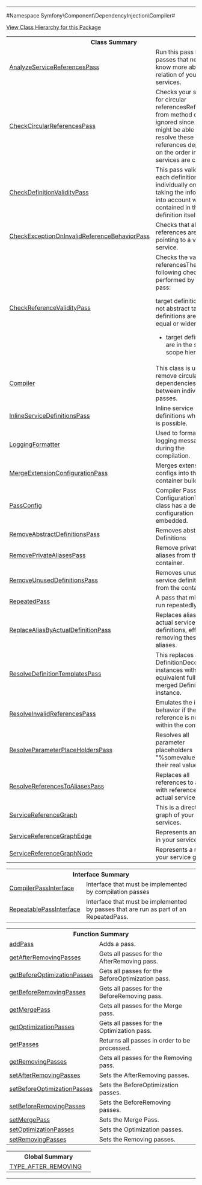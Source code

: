

- - -

#Namespace Symfony\Component\DependencyInjection\Compiler#

<div><a href='https://github.com/JeyDotC/Hirudo-docs/tree/master/symfony/component/dependencyinjection/compiler/package-tree.md'>View Class Hierarchy for this Package</a></div>

<table class="title">
<tr><th colspan="2" class="title">Class Summary</th></tr>
<tr><td class="name"><a href="https://github.com/JeyDotC/Hirudo-docs/blob/master/symfony/component/dependencyinjection/compiler/AnalyzeServiceReferencesPass.md">AnalyzeServiceReferencesPass</a></td><td class="description">Run this pass before passes that need to know more about the relation of
your services.
</td></tr>
<tr><td class="name"><a href="https://github.com/JeyDotC/Hirudo-docs/blob/master/symfony/component/dependencyinjection/compiler/CheckCircularReferencesPass.md">CheckCircularReferencesPass</a></td><td class="description">Checks your services for circular referencesReferences from method calls are ignored since we might be able to resolve
these references depending on the order in which services are called.
</td></tr>
<tr><td class="name"><a href="https://github.com/JeyDotC/Hirudo-docs/blob/master/symfony/component/dependencyinjection/compiler/CheckDefinitionValidityPass.md">CheckDefinitionValidityPass</a></td><td class="description">This pass validates each definition individually only taking the information
into account which is contained in the definition itself.
</td></tr>
<tr><td class="name"><a href="https://github.com/JeyDotC/Hirudo-docs/blob/master/symfony/component/dependencyinjection/compiler/CheckExceptionOnInvalidReferenceBehaviorPass.md">CheckExceptionOnInvalidReferenceBehaviorPass</a></td><td class="description">Checks that all references are pointing to a valid service.</td></tr>
<tr><td class="name"><a href="https://github.com/JeyDotC/Hirudo-docs/blob/master/symfony/component/dependencyinjection/compiler/CheckReferenceValidityPass.md">CheckReferenceValidityPass</a></td><td class="description">Checks the validity of referencesThe following checks are performed by this pass:

target definitions are not abstract
target definitions are of equal or wider scope

- target definitions are in the same scope hierarchy</td></tr>
<tr><td class="name"><a href="https://github.com/JeyDotC/Hirudo-docs/blob/master/symfony/component/dependencyinjection/compiler/Compiler.md">Compiler</a></td><td class="description">This class is used to remove circular dependencies between individual passes.</td></tr>
<tr><td class="name"><a href="https://github.com/JeyDotC/Hirudo-docs/blob/master/symfony/component/dependencyinjection/compiler/InlineServiceDefinitionsPass.md">InlineServiceDefinitionsPass</a></td><td class="description">Inline service definitions where this is possible.</td></tr>
<tr><td class="name"><a href="https://github.com/JeyDotC/Hirudo-docs/blob/master/symfony/component/dependencyinjection/compiler/LoggingFormatter.md">LoggingFormatter</a></td><td class="description">Used to format logging messages during the compilation.</td></tr>
<tr><td class="name"><a href="https://github.com/JeyDotC/Hirudo-docs/blob/master/symfony/component/dependencyinjection/compiler/MergeExtensionConfigurationPass.md">MergeExtensionConfigurationPass</a></td><td class="description">Merges extension configs into the container builder</td></tr>
<tr><td class="name"><a href="https://github.com/JeyDotC/Hirudo-docs/blob/master/symfony/component/dependencyinjection/compiler/PassConfig.md">PassConfig</a></td><td class="description">Compiler Pass ConfigurationThis class has a default configuration embedded.</td></tr>
<tr><td class="name"><a href="https://github.com/JeyDotC/Hirudo-docs/blob/master/symfony/component/dependencyinjection/compiler/RemoveAbstractDefinitionsPass.md">RemoveAbstractDefinitionsPass</a></td><td class="description">Removes abstract Definitions</td></tr>
<tr><td class="name"><a href="https://github.com/JeyDotC/Hirudo-docs/blob/master/symfony/component/dependencyinjection/compiler/RemovePrivateAliasesPass.md">RemovePrivateAliasesPass</a></td><td class="description">Remove private aliases from the container. </td></tr>
<tr><td class="name"><a href="https://github.com/JeyDotC/Hirudo-docs/blob/master/symfony/component/dependencyinjection/compiler/RemoveUnusedDefinitionsPass.md">RemoveUnusedDefinitionsPass</a></td><td class="description">Removes unused service definitions from the container.</td></tr>
<tr><td class="name"><a href="https://github.com/JeyDotC/Hirudo-docs/blob/master/symfony/component/dependencyinjection/compiler/RepeatedPass.md">RepeatedPass</a></td><td class="description">A pass that might be run repeatedly.</td></tr>
<tr><td class="name"><a href="https://github.com/JeyDotC/Hirudo-docs/blob/master/symfony/component/dependencyinjection/compiler/ReplaceAliasByActualDefinitionPass.md">ReplaceAliasByActualDefinitionPass</a></td><td class="description">Replaces aliases with actual service definitions, effectively removing these
aliases.</td></tr>
<tr><td class="name"><a href="https://github.com/JeyDotC/Hirudo-docs/blob/master/symfony/component/dependencyinjection/compiler/ResolveDefinitionTemplatesPass.md">ResolveDefinitionTemplatesPass</a></td><td class="description">This replaces all DefinitionDecorator instances with their equivalent fully
merged Definition instance.</td></tr>
<tr><td class="name"><a href="https://github.com/JeyDotC/Hirudo-docs/blob/master/symfony/component/dependencyinjection/compiler/ResolveInvalidReferencesPass.md">ResolveInvalidReferencesPass</a></td><td class="description">Emulates the invalid behavior if the reference is not found within the
container.</td></tr>
<tr><td class="name"><a href="https://github.com/JeyDotC/Hirudo-docs/blob/master/symfony/component/dependencyinjection/compiler/ResolveParameterPlaceHoldersPass.md">ResolveParameterPlaceHoldersPass</a></td><td class="description">Resolves all parameter placeholders "%somevalue%" to their real values.</td></tr>
<tr><td class="name"><a href="https://github.com/JeyDotC/Hirudo-docs/blob/master/symfony/component/dependencyinjection/compiler/ResolveReferencesToAliasesPass.md">ResolveReferencesToAliasesPass</a></td><td class="description">Replaces all references to aliases with references to the actual service.</td></tr>
<tr><td class="name"><a href="https://github.com/JeyDotC/Hirudo-docs/blob/master/symfony/component/dependencyinjection/compiler/ServiceReferenceGraph.md">ServiceReferenceGraph</a></td><td class="description">This is a directed graph of your services.
</td></tr>
<tr><td class="name"><a href="https://github.com/JeyDotC/Hirudo-docs/blob/master/symfony/component/dependencyinjection/compiler/ServiceReferenceGraphEdge.md">ServiceReferenceGraphEdge</a></td><td class="description">Represents an edge in your service graph.
</td></tr>
<tr><td class="name"><a href="https://github.com/JeyDotC/Hirudo-docs/blob/master/symfony/component/dependencyinjection/compiler/ServiceReferenceGraphNode.md">ServiceReferenceGraphNode</a></td><td class="description">Represents a node in your service graph.
</td></tr>
</table>

<table class="title">
<tr><th colspan="2" class="title">Interface Summary</th></tr>
<tr><td class="name"><a href="https://github.com/JeyDotC/Hirudo-docs/blob/master/symfony/component/dependencyinjection/compiler/CompilerPassInterface.md">CompilerPassInterface</a></td><td class="description">Interface that must be implemented by compilation passes</td></tr>
<tr><td class="name"><a href="https://github.com/JeyDotC/Hirudo-docs/blob/master/symfony/component/dependencyinjection/compiler/RepeatablePassInterface.md">RepeatablePassInterface</a></td><td class="description">Interface that must be implemented by passes that are run as part of an
RepeatedPass.</td></tr>
</table>

<table class="title">
<tr><th colspan="2" class="title">Function Summary</th></tr>
<tr><td class="name"><a href="package-functions.md#addPass">addPass</a></td><td class="description">Adds a pass.</td></tr>
<tr><td class="name"><a href="package-functions.md#getAfterRemovingPasses">getAfterRemovingPasses</a></td><td class="description">Gets all passes for the AfterRemoving pass.</td></tr>
<tr><td class="name"><a href="package-functions.md#getBeforeOptimizationPasses">getBeforeOptimizationPasses</a></td><td class="description">Gets all passes for the BeforeOptimization pass.</td></tr>
<tr><td class="name"><a href="package-functions.md#getBeforeRemovingPasses">getBeforeRemovingPasses</a></td><td class="description">Gets all passes for the BeforeRemoving pass.</td></tr>
<tr><td class="name"><a href="package-functions.md#getMergePass">getMergePass</a></td><td class="description">Gets all passes for the Merge pass.</td></tr>
<tr><td class="name"><a href="package-functions.md#getOptimizationPasses">getOptimizationPasses</a></td><td class="description">Gets all passes for the Optimization pass.</td></tr>
<tr><td class="name"><a href="package-functions.md#getPasses">getPasses</a></td><td class="description">Returns all passes in order to be processed.</td></tr>
<tr><td class="name"><a href="package-functions.md#getRemovingPasses">getRemovingPasses</a></td><td class="description">Gets all passes for the Removing pass.</td></tr>
<tr><td class="name"><a href="package-functions.md#setAfterRemovingPasses">setAfterRemovingPasses</a></td><td class="description">Sets the AfterRemoving passes.</td></tr>
<tr><td class="name"><a href="package-functions.md#setBeforeOptimizationPasses">setBeforeOptimizationPasses</a></td><td class="description">Sets the BeforeOptimization passes.</td></tr>
<tr><td class="name"><a href="package-functions.md#setBeforeRemovingPasses">setBeforeRemovingPasses</a></td><td class="description">Sets the BeforeRemoving passes.</td></tr>
<tr><td class="name"><a href="package-functions.md#setMergePass">setMergePass</a></td><td class="description">Sets the Merge Pass.</td></tr>
<tr><td class="name"><a href="package-functions.md#setOptimizationPasses">setOptimizationPasses</a></td><td class="description">Sets the Optimization passes.</td></tr>
<tr><td class="name"><a href="package-functions.md#setRemovingPasses">setRemovingPasses</a></td><td class="description">Sets the Removing passes.</td></tr>
</table>

<table class="title">
<tr><th colspan="2" class="title">Global Summary</th></tr>
<tr><td class="name"><a href="package-globals.md#TYPE_AFTER_REMOVING">TYPE_AFTER_REMOVING</a></td><td class="description"></td></tr>
</table>

- - -

